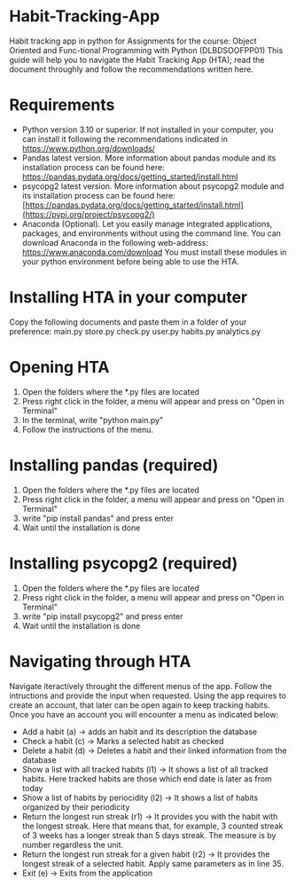 # Habit-Tracking-App
Habit tracking app in python for Assignments for the course: Object Oriented and Func-tional Programming with Python (DLBDSOOFPP01)
This guide will help you to navigate the Habit Tracking App (HTA); read the document throughly and follow the recommendations written here.

# Requirements
- Python version 3.10 or superior. If not installed in your computer, you can install it following the recommendations indicated in https://www.python.org/downloads/
- Pandas latest version. More information about pandas module and its installation process can be found here: https://pandas.pydata.org/docs/getting_started/install.html
- psycopg2 latest version. More information about psycopg2 module and its installation process can be found here: [https://pandas.pydata.org/docs/getting_started/install.html](https://pypi.org/project/psycopg2/)
- Anaconda (Optional). Let you easily manage integrated applications, packages, and environments without using the command line. You can download Anaconda in the following web-address: https://www.anaconda.com/download
You must install these modules in your python environment before being able to use the HTA.

# Installing HTA in your computer
Copy the following documents and paste them in a folder of your preference:
main.py
store.py
check.py
user.py
habits.py
analytics.py

# Opening HTA
1. Open the folders where the *.py files are located
2. Press right click in the folder, a menu will appear and press on "Open in Terminal"
3. In the terminal, write "python main.py"
4. Follow the instructions of the menu.

# Installing pandas (required)
1. Open the folders where the *.py files are located
2. Press right click in the folder, a menu will appear and press on "Open in Terminal"
3. write "pip install pandas" and press enter
4. Wait until the installation is done

# Installing psycopg2 (required)
1. Open the folders where the *.py files are located
2. Press right click in the folder, a menu will appear and press on "Open in Terminal"
3. write "pip install psycopg2" and press enter
4. Wait until the installation is done

# Navigating through HTA
Navigate iteractively throught the different menus of the app. Follow the intructions and provide the input when requested.
Using the app requires to create an account, that later can be open again to keep tracking habits. Once you have an account you will encounter a menu as indicated below:
- Add a habit (a) -> adds an habit and its description the database
- Check a habit (c) -> Marks a selected habit as checked
- Delete a habit (d) -> Deletes a habit and their linked information from the database
- Show a list with all tracked habits (l1) -> It shows a list of all tracked habits. Here tracked habits are those which end date is later as from today
- Show a list of habits by periocidity (l2) -> It shows a list of habits organized by their periodicity
- Return the longest run streak (r1) -> It provides you with the habit with the longest streak. Here that means that, for example, 3 counted streak of 3 weeks has a longer streak than 5 days streak. The measure is by number regardless the unit.
- Return the longest run streak for a given habit (r2) -> It provides the longest streak of a selected habit. Apply same parameters as in line 35.
- Exit (e) -> Exits from the application
